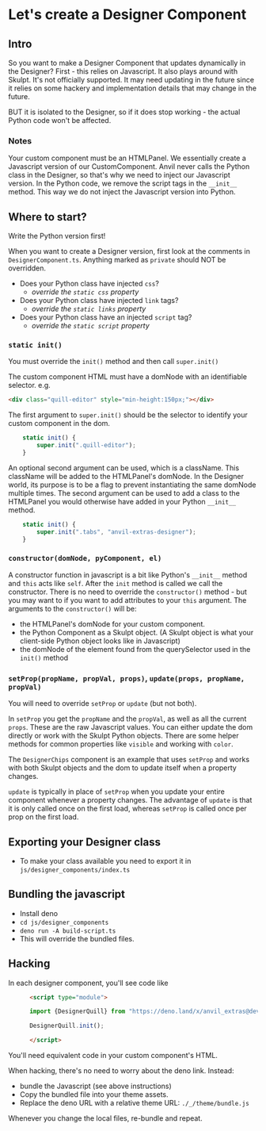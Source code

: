 # Let's create a Designer Component


## Intro

So you want to make a Designer Component that updates dynamically in the Designer?
First - this relies on Javascript.
It also plays around with Skulpt.
It's not officially supported.
It may need updating in the future since it relies on some hackery and implementation details that may change in the future.

BUT it is isolated to the Designer, so if it does stop working - the actual Python code won't be affected.

### Notes
Your custom component must be an HTMLPanel.
We essentially create a Javascript version of our CustomComponent.
Anvil never calls the Python class in the Designer, so that's why we need to inject our Javascript version.
In the Python code, we remove the script tags in the `__init__` method. This way we do not inject the Javascript version into Python.

## Where to start?

Write the Python version first!

When you want to create a Designer version, first look at the comments in `DesignerComponent.ts`.
Anything marked as `private` should NOT be overridden.

- Does your Python class have injected `css`?
  - *override the `static css` property*
- Does your Python class have injected `link` tags?
  - *override the `static links` property*
- Does your Python class have an injected `script` tag?
  - *override the `static script` property*


### `static init()`

You must override the `init()` method and then call `super.init()`

The custom component HTML must have a domNode with an identifiable selector.
e.g.

```html
<div class="quill-editor" style="min-height:150px;"></div>
```

The first argument to `super.init()` should be the selector to identify your custom component in the dom.
```typescript
    static init() {
        super.init(".quill-editor");
    }
```

An optional second argument can be used, which is a className. This className will be added to the HTMLPanel's domNode.
In the Designer world, its purpose is to be a flag to prevent instantiating the same domNode multiple times.
The second argument can be used to add a class to the HTMLPanel you would otherwise have added in your Python `__init__` method.

```typescript
    static init() {
        super.init(".tabs", "anvil-extras-designer");
    }
```


### `constructor(domNode, pyComponent, el)`

A constructor function in javascript is a bit like Python's `__init__` method and `this` acts like `self`.
After the `init` method is called we call the constructor.
There is no need to override the `constructor()` method - but you may want to if you want to add attributes to your `this` argument.
The arguments to the `constructor()` will be:
- the HTMLPanel's domNode for your custom component.
- the Python Component as a Skulpt object.
  (A Skulpt object is what your client-side Python object looks like in Javascript)
- the domNode of the element found from the querySelector used in the `init()` method


### `setProp(propName, propVal, props)`, `update(props, propName, propVal)`

You will need to override `setProp` or `update` (but not both).

In `setProp` you get the `propName` and the `propVal`, as well as all the current `props`.
These are the raw Javascript values.
You can either update the dom directly or work with the Skulpt Python objects.
There are some helper methods for common properties like `visible` and working with `color`.

The `DesignerChips` component is an example that uses `setProp` and works with both Skulpt objects and the dom to update itself when a property changes.

`update` is typically in place of `setProp` when you update your entire component whenever a property changes.
The advantage of `update` is that it is only called once on the first load, whereas `setProp` is called once per prop on the first load.


## Exporting your Designer class
- To make your class available you need to export it in `js/designer_components/index.ts`

## Bundling the javascript
- Install deno
- `cd js/designer_components`
- `deno run -A build-script.ts`
- This will override the bundled files.



## Hacking

In each designer component, you'll see code like

```html
      <script type="module">

      import {DesignerQuill} from "https://deno.land/x/anvil_extras@dev-1.2.1/js/designer_components/bundle.min.js";

      DesignerQuill.init();

      </script>
```

You'll need equivalent code in your custom component's HTML.

When hacking, there's no need to worry about the deno link. Instead:
- bundle the Javascript (see above instructions)
- Copy the bundled file into your theme assets.
- Replace the deno URL with a relative theme URL: `./_/theme/bundle.js`

Whenever you change the local files, re-bundle and repeat.
